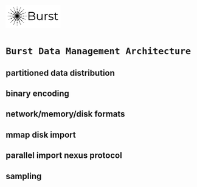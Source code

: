 ![Burst](../../../../doc/burst_small.png)

# `Burst Data Management Architecture`

## partitioned data distribution 

## binary encoding

## network/memory/disk formats

## mmap disk import

## parallel import nexus protocol

## sampling
